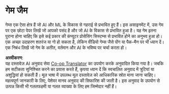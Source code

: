 <!--
CO_OP_TRANSLATOR_METADATA:
{
  "original_hash": "702dc1df5d0285dbe4d04bee982d183e",
  "translation_date": "2025-08-24T09:52:02+00:00",
  "source_file": "lessons/1-Intro/assignment.md",
  "language_code": "hi"
}
-->
# गेम जैम

गेम्स एक ऐसा क्षेत्र हैं जो AI और ML के विकास से गहराई से प्रभावित हुए हैं। इस असाइनमेंट में, उस गेम पर एक छोटा पेपर लिखें जो आपको पसंद है और जो AI के विकास से प्रभावित हुआ है। यह गेम इतना पुराना होना चाहिए कि इसे कई प्रकार की कंप्यूटर प्रोसेसिंग सिस्टम्स से प्रभावित होने का अनुभव हुआ हो। एक अच्छा उदाहरण शतरंज या गो हो सकता है, लेकिन वीडियो गेम्स जैसे पोंग या पैक-मैन पर भी ध्यान दें। एक निबंध लिखें जो गेम के अतीत, वर्तमान और AI के भविष्य पर चर्चा करता हो।

**अस्वीकरण**:  
यह दस्तावेज़ AI अनुवाद सेवा [Co-op Translator](https://github.com/Azure/co-op-translator) का उपयोग करके अनुवादित किया गया है। जबकि हम सटीकता सुनिश्चित करने का प्रयास करते हैं, कृपया ध्यान दें कि स्वचालित अनुवाद में त्रुटियां या अशुद्धियां हो सकती हैं। मूल भाषा में उपलब्ध मूल दस्तावेज़ को आधिकारिक स्रोत माना जाना चाहिए। महत्वपूर्ण जानकारी के लिए, पेशेवर मानव अनुवाद की सिफारिश की जाती है। इस अनुवाद के उपयोग से उत्पन्न किसी भी गलतफहमी या गलत व्याख्या के लिए हम जिम्मेदार नहीं हैं।